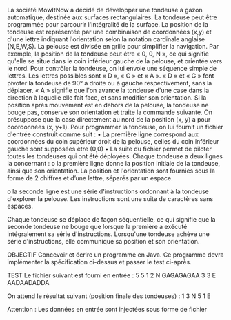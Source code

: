 La société MowItNow a décidé de développer une tondeuse à gazon automatique,
destinée aux surfaces rectangulaires.
La tondeuse peut être programmée pour parcourir l'intégralité de la surface. La
position de la tondeuse est représentée par une combinaison de coordonnées (x,y)
et d'une lettre indiquant l'orientation selon la notation cardinale anglaise (N,E,W,S).
La pelouse est divisée en grille pour simplifier la navigation.
Par exemple, la position de la tondeuse peut être « 0, 0, N », ce qui signifie qu'elle
se situe dans le coin inférieur gauche de la pelouse, et orientée vers le nord.
Pour contrôler la tondeuse, on lui envoie une séquence simple de lettres. Les lettres
possibles sont « D », « G » et « A ». « D » et « G » font pivoter la tondeuse de 90° à
droite ou à gauche respectivement, sans la déplacer. « A » signifie que l'on avance
la tondeuse d'une case dans la direction à laquelle elle fait face, et sans modifier son
orientation.
Si la position après mouvement est en dehors de la pelouse, la tondeuse ne bouge
pas, conserve son orientation et traite la commande suivante.
On présuppose que la case directement au nord de la position (x, y) a pour
coordonnées (x, y+1).
Pour programmer la tondeuse, on lui fournit un fichier d'entrée construit comme
suit :
• La première ligne correspond aux coordonnées du coin supérieur droit de la
pelouse, celles du coin inférieur gauche sont supposées être (0,0)
• La suite du fichier permet de piloter toutes les tondeuses qui ont été
déployées. Chaque tondeuse a deux lignes la concernant :
o la première ligne donne la position initiale de la tondeuse, ainsi que son
orientation. La position et l'orientation sont fournies sous la forme de
2 chiffres et d’une lettre, séparés par un espace.

o la seconde ligne est une série d'instructions ordonnant à la tondeuse
d'explorer la pelouse. Les instructions sont une suite de caractères sans
espaces.

Chaque tondeuse se déplace de façon séquentielle, ce qui signifie que la seconde
tondeuse ne bouge que lorsque la première a exécuté intégralement sa série
d'instructions.
Lorsqu'une tondeuse achève une série d'instructions, elle communique sa position
et son orientation.

OBJECTIF
Concevoir et écrire un programme en Java. Ce programme devra implémenter la
spécification ci-dessus et passer le test ci-après.

TEST
Le fichier suivant est fourni en entrée :
5 5
1 2 N
GAGAGAGAA
3 3 E
AADAADADDA

On attend le résultat suivant (position finale des tondeuses) : 1 3 N 5 1 E

Attention : Les données en entrée sont injectées sous forme de fichier
